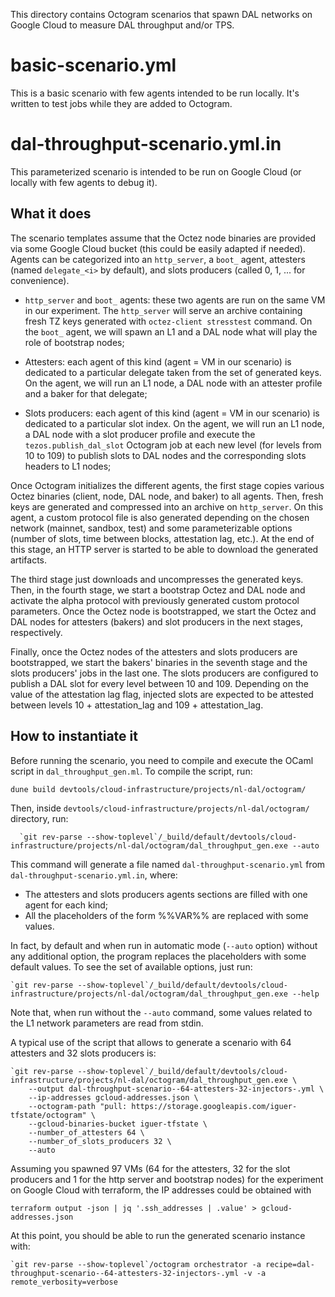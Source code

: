 This directory contains Octogram scenarios that spawn DAL networks on Google
Cloud to measure DAL throughput and/or TPS.


# basic-scenario.yml

This is a basic scenario with few agents intended to be run locally. It's
written to test jobs while they are added to Octogram.


# dal-throughput-scenario.yml.in

This parameterized scenario is intended to be run on Google Cloud (or locally
with few agents to debug it).

## What it does

The scenario templates assume that the Octez node binaries are provided via some
Google Cloud bucket (this could be easily adapted if needed). Agents can be
categorized into an `http_server`, a `boot_` agent, attesters (named
`delegate_<i>` by default), and slots producers (called 0, 1, ... <max> for
convenience).

- `http_server` and `boot_` agents: these two agents are run on the same VM in
  our experiment. The `http_server` will serve an archive containing fresh TZ
  keys generated with `octez-client stresstest` command. On the `boot_` agent,
  we will spawn an L1 and a DAL node what will play the role of bootstrap nodes;

- Attesters: each agent of this kind (agent = VM in our scenario) is dedicated
  to a particular delegate taken from the set of generated keys. On the agent,
  we will run an L1 node, a DAL node with an attester profile and a baker for
  that delegate;

- Slots producers: each agent of this kind (agent = VM in our scenario) is
  dedicated to a particular slot index. On the agent, we will run an L1 node, a
  DAL node with a slot producer profile and execute the `tezos.publish_dal_slot`
  Octogram job at each new level (for levels from 10 to 109) to publish slots to
  DAL nodes and the corresponding slots headers to L1 nodes;

Once Octogram initializes the different agents, the first stage copies various
Octez binaries (client, node, DAL node, and baker) to all agents. Then, fresh
keys are generated and compressed into an archive on `http_server`. On this
agent, a custom protocol file is also generated depending on the chosen network
(mainnet, sandbox, test) and some parameterizable options (number of slots, time
between blocks, attestation lag, etc.). At the end of this stage, an HTTP server
is started to be able to download the generated artifacts.

The third stage just downloads and uncompresses the generated keys. Then, in the
fourth stage, we start a bootstrap Octez and DAL node and activate the alpha
protocol with previously generated custom protocol parameters. Once the Octez
node is bootstrapped, we start the Octez and DAL nodes for attesters (bakers)
and slot producers in the next stages, respectively.


Finally, once the Octez nodes of the attesters and slots producers are
bootstrapped, we start the bakers' binaries in the seventh stage and the slots
producers' jobs in the last one. The slots producers are configured to publish a
DAL slot for every level between 10 and 109. Depending on the value of the
attestation lag flag, injected slots are expected to be attested between levels
10 + attestation_lag and 109 + attestation_lag.

## How to instantiate it

Before running the scenario, you need to compile and execute the OCaml script in
`dal_throughput_gen.ml`. To compile the script, run:

```shell
dune build devtools/cloud-infrastructure/projects/nl-dal/octogram/
```

Then, inside `devtools/cloud-infrastructure/projects/nl-dal/octogram/` directory, run:

```shell
  `git rev-parse --show-toplevel`/_build/default/devtools/cloud-infrastructure/projects/nl-dal/octogram/dal_throughput_gen.exe --auto
```

This command will generate a file named `dal-throughput-scenario.yml` from `dal-throughput-scenario.yml.in`, where:
- The attesters and slots producers agents sections are filled with one agent for each kind;
- All the placeholders of the form %%VAR%% are replaced with some values.

In fact, by default and when run in automatic mode (`--auto` option) without any
additional option, the program replaces the placeholders with some default
values. To see the set of available options, just run:

```shell
`git rev-parse --show-toplevel`/_build/default/devtools/cloud-infrastructure/projects/nl-dal/octogram/dal_throughput_gen.exe --help
```

Note that, when run without the `--auto` command, some values related to the L1 network parameters are read from stdin.

A typical use of the script that allows to generate a scenario with 64 attesters and 32 slots producers is:

```shell
`git rev-parse --show-toplevel`/_build/default/devtools/cloud-infrastructure/projects/nl-dal/octogram/dal_throughput_gen.exe \
    --output dal-throughput-scenario--64-attesters-32-injectors-.yml \
    --ip-addresses gcloud-addresses.json \
    --octogram-path "pull: https://storage.googleapis.com/iguer-tfstate/octogram" \
    --gcloud-binaries-bucket iguer-tfstate \
    --number_of_attesters 64 \
    --number_of_slots_producers 32 \
    --auto
```

Assuming you spawned 97 VMs (64 for the attesters, 32 for the slot producers and
1 for the http server and bootstrap nodes) for the experiment on Google Cloud
with terraform, the IP addresses could be obtained with

```shell
terraform output -json | jq '.ssh_addresses | .value' > gcloud-addresses.json
```



At this point, you should be able to run the generated scenario instance with:

```shell
`git rev-parse --show-toplevel`/octogram orchestrator -a recipe=dal-throughput-scenario--64-attesters-32-injectors-.yml -v -a remote_verbosity=verbose
```
